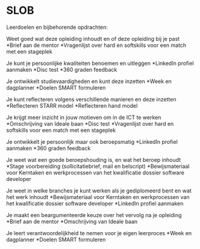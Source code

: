 # SLOB
Leerdoelen en bijbehorende opdrachten:

Weet goed wat deze opleiding inhoudt en of deze opleiding bij je past
*Brief aan de mentor
*Vragenlijst over hard en softskills voor een match met een stageplek

Je kunt je persoonlijke kwaliteiten benoemen en uitleggen
*LinkedIn profiel aanmaken
*Disc test
*360 graden feedback

Je ontwikkelt studievaardigheden en kunt deze inzetten
*Week en dagplanner
*Doelen SMART formuleren

Je kunt reflecteren volgens verschillende manieren en deze inzetten
*Reflecteren STARR model
*Reflecteren hand model

Je krijgt meer inzicht in jouw motieven om in de ICT te werken
*Omschrijving van Ideale baan
*Disc test
*Vragenlijst over hard en softskills voor een match met een stageplek

Je ontwikkelt je persoonlijk maar ook beroepsmatig
*LinkedIn profiel aanmaken
*360 graden feedback

Je weet wat een goede beroepshouding is, en wat het beroep inhoudt
*Stage voorbereiding (sollicitatiebrief, mail en belscript)
*Bewijsmateriaal voor Kerntaken en werkprocessen van het kwalificatie dossier software developer

Je weet in welke branches je kunt werken als je gediplomeerd bent en wat het werk inhoudt
*Bewijsmateriaal voor Kerntaken en werkprocessen van het kwalificatie dossier software developer
*LinkedIn profiel aanmaken

Je maakt een beargumenteerde keuze over het vervolg na je opleiding
*Brief aan de mentor
*Omschrijving van Ideale baan

Je leert verantwoordelijkheid te nemen voor je eigen leerproces
*Week en dagplanner
*Doelen SMART formuleren
